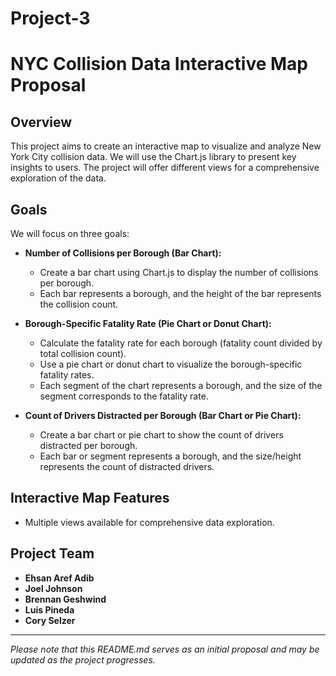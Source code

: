 # Project-3

# NYC Collision Data Interactive Map Proposal

## Overview
This project aims to create an interactive map to visualize and analyze New York City collision data. We will use the Chart.js library to present key insights to users. The project will offer different views for a comprehensive exploration of the data.

## Goals
We will focus on three goals:

- **Number of Collisions per Borough (Bar Chart):**
  - Create a bar chart using Chart.js to display the number of collisions per borough.
  - Each bar represents a borough, and the height of the bar represents the collision count.

- **Borough-Specific Fatality Rate (Pie Chart or Donut Chart):**
  - Calculate the fatality rate for each borough (fatality count divided by total collision count).
  - Use a pie chart or donut chart to visualize the borough-specific fatality rates.
  - Each segment of the chart represents a borough, and the size of the segment corresponds to the fatality rate.

- **Count of Drivers Distracted per Borough (Bar Chart or Pie Chart):**
  - Create a bar chart or pie chart to show the count of drivers distracted per borough.
  - Each bar or segment represents a borough, and the size/height represents the count of distracted drivers.

## Interactive Map Features
- Multiple views available for comprehensive data exploration.

## Project Team
- **Ehsan Aref Adib**
- **Joel Johnson**
- **Brennan Geshwind**
- **Luis Pineda**
- **Cory Selzer**

---

*Please note that this README.md serves as an initial proposal and may be updated as the project progresses.*
